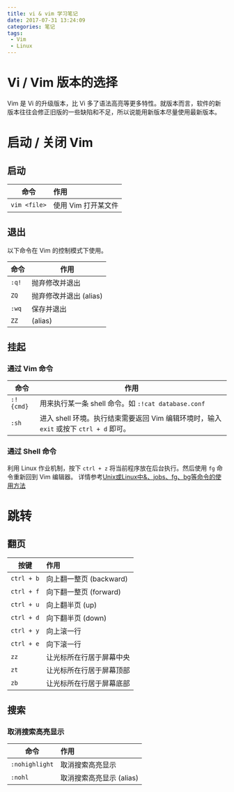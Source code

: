 ```yaml
---
title: vi & vim 学习笔记
date: 2017-07-31 13:24:09
categories: 笔记
tags:
 - Vim
 - Linux
---
```


# Vi / Vim 版本的选择

Vim 是 Vi 的升级版本，比 Vi 多了语法高亮等更多特性。就版本而言，软件的新版本往往会修正旧版的一些缺陷和不足，所以说能用新版本尽量使用最新版本。

# 启动 / 关闭 Vim

## 启动

| 命令 | 作用 |
| ---  | :--- |
| `vim <file>` | 使用 Vim 打开某文件

## 退出

以下命令在 Vim 的控制模式下使用。

| 命令 | 作用 |
| ---  | --- |
| `:q!` | 抛弃修改并退出 |
| `ZQ` | 抛弃修改并退出 (alias) |
| `:wq` | 保存并退出 |
| `ZZ` | (alias) |

## 挂起

### 通过 Vim 命令

| 命令 | 作用 |
| ---  | --- |
| `:!{cmd}` | 用来执行某一条 shell 命令。如 `:!cat database.conf` |
| `:sh` | 进入 shell 环境。执行结束需要返回 Vim 编辑环境时，输入 `exit` 或按下 `ctrl + d` 即可。 |

### 通过 Shell 命令

利用 Linux 作业机制，按下 `ctrl + z` 将当前程序放在后台执行。然后使用 `fg` 命令重新回到 Vim 编辑器。
详情参考[Unix或Linux中&、jobs、fg、bg等命令的使用方法](http://blog.sina.com.cn/s/blog_673ee2b50100iywr.html)

# 跳转

## 翻页

| 按键 | 作用 |
| ---  | :--- |
| `ctrl + b` | 向上翻一整页 (backward) |
| `ctrl + f` | 向下翻一整页 (forward) |
| `ctrl + u` | 向上翻半页 (up) |
| `ctrl + d` | 向下翻半页 (down) |
| `ctrl + y` | 向上滚一行 |
| `ctrl + e` | 向下滚一行 |
| `zz` | 让光标所在行居于屏幕中央 |
| `zt` | 让光标所在行居于屏幕顶部 |
| `zb` | 让光标所在行居于屏幕底部 |

## 搜索

### 取消搜索高亮显示

| 命令 | 作用 |
| ---  | :--- |
| `:nohighlight` | 取消搜索高亮显示 |
| `:nohl` | 取消搜索高亮显示 (alias) |
